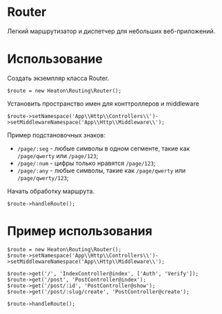# Router
Легкий маршрутизатор и диспетчер для небольших веб-приложений.
# Использование
Создать экземпляр класса Router.

```
$route = new Heaton\Routing\Router();
```

Установить пространство имен для конттроллеров и middleware

```
$route->setNamespace('App\\Http\\Controllers\\')->setMiddlewareNamespace('App\\Http\\Middleware\\');
```

Пример подстановочных знаков:

- `/page/:seg` - любые символы в одном сегменте, такие как `/page/qwerty` или `/page/123`;
- `/page/:num` - цифры только нравятся `/page/123`;
- `/page/:any` - любые символы, такие как `/page/qwerty` или `/page/qwerty/123`;

Начать обработку маршрута.

```
$route->handleRoute();
```

# Пример использования

```
$route = new Heaton\Routing\Router();
$route->setNamespace('App\\Http\\Controllers\\')->setMiddlewareNamespace('App\\Http\\Middleware\\');

$route->get('/', 'IndexController@index', ['Auth', 'Verify']);
$route->get('/post', 'PostController@index');
$route->get('/post/:id', 'PostController@show');
$route->get('/post/:slug/create', 'PostController@create');

$route->handleRoute();
```